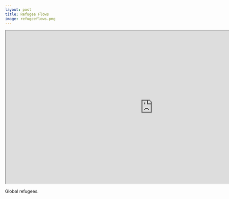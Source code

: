 ```yaml
---
layout: post
title: Refugee Flows
image: refugeeflows.png
---
```


<iframe width="960" height="500" src="http://refugeeflows.herokuapp.com/" margin-width="0" margin-height="0"
scrolling="no"></iframe>

Global refugees.

